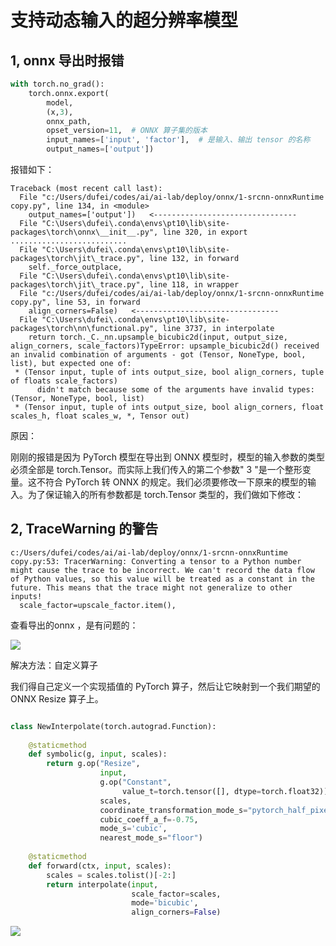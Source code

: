 
# 支持动态输入的超分辨率模型
## 1, onnx 导出时报错

~~~python
with torch.no_grad():
    torch.onnx.export(
        model,
        (x,3),
        onnx_path,
        opset_version=11,  # ONNX 算子集的版本
        input_names=['input', 'factor'],  # 是输入、输出 tensor 的名称
        output_names=['output'])
~~~
报错如下：
~~~
Traceback (most recent call last):
  File "c:/Users/dufei/codes/ai/ai-lab/deploy/onnx/1-srcnn-onnxRuntime copy.py", line 134, in <module>
    output_names=['output'])   <--------------------------------
  File "C:\Users\dufei\.conda\envs\pt10\lib\site-packages\torch\onnx\__init__.py", line 320, in export
..........................
  File "C:\Users\dufei\.conda\envs\pt10\lib\site-packages\torch\jit\_trace.py", line 132, in forward
    self._force_outplace,
  File "C:\Users\dufei\.conda\envs\pt10\lib\site-packages\torch\jit\_trace.py", line 118, in wrapper
  File "c:/Users/dufei/codes/ai/ai-lab/deploy/onnx/1-srcnn-onnxRuntime copy.py", line 53, in forward
    align_corners=False)   <--------------------------------
  File "C:\Users\dufei\.conda\envs\pt10\lib\site-packages\torch\nn\functional.py", line 3737, in interpolate
    return torch._C._nn.upsample_bicubic2d(input, output_size, align_corners, scale_factors)TypeError: upsample_bicubic2d() received an invalid combination of arguments - got (Tensor, NoneType, bool, list), but expected one of:
 * (Tensor input, tuple of ints output_size, bool align_corners, tuple of floats scale_factors)
      didn't match because some of the arguments have invalid types: (Tensor, NoneType, bool, list)
 * (Tensor input, tuple of ints output_size, bool align_corners, float scales_h, float scales_w, *, Tensor out)
~~~
原因：

刚刚的报错是因为 PyTorch 模型在导出到 ONNX 模型时，模型的输入参数的类型必须全部是 torch.Tensor。而实际上我们传入的第二个参数" 3 "是一个整形变量。这不符合 PyTorch 转 ONNX 的规定。我们必须要修改一下原来的模型的输入。为了保证输入的所有参数都是 torch.Tensor 类型的，我们做如下修改：

## 2,  TraceWarning 的警告

~~~
c:/Users/dufei/codes/ai/ai-lab/deploy/onnx/1-srcnn-onnxRuntime copy.py:53: TracerWarning: Converting a tensor to a Python number might cause the trace to be incorrect. We can't record the data flow of Python values, so this value will be treated as a constant in the future. This means that the trace might not generalize to other inputs!
  scale_factor=upscale_factor.item(),
~~~
查看导出的onnx ，是有问题的：

![](https://picx.zhimg.com/v2-cfe974e6125a5c507b4530520a22fb91_720w.jpg?source=d16d100b)

解决方法：自定义算子

我们得自己定义一个实现插值的 PyTorch 算子，然后让它映射到一个我们期望的 ONNX Resize 算子上。

~~~python

class NewInterpolate(torch.autograd.Function): 
 
    @staticmethod 
    def symbolic(g, input, scales): 
        return g.op("Resize", 
                    input, 
                    g.op("Constant", 
                         value_t=torch.tensor([], dtype=torch.float32)), 
                    scales, 
                    coordinate_transformation_mode_s="pytorch_half_pixel", 
                    cubic_coeff_a_f=-0.75, 
                    mode_s='cubic', 
                    nearest_mode_s="floor") 
 
    @staticmethod 
    def forward(ctx, input, scales): 
        scales = scales.tolist()[-2:] 
        return interpolate(input, 
                           scale_factor=scales, 
                           mode='bicubic', 
                           align_corners=False)
~~~

![](https://pica.zhimg.com/v2-70b18914d71b8b1d63a3d0d417468cdd_720w.jpg?source=d16d100b)

